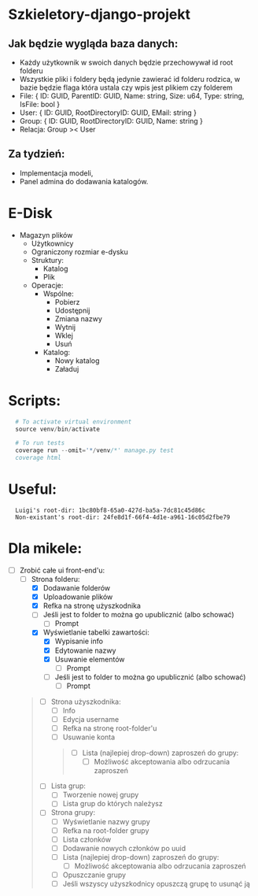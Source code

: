 # Szkieletory-django-projekt

## Jak będzie wygląda baza danych:
- Każdy użytkownik w swoich danych będzie przechowywał id root folderu
- Wszystkie pliki i foldery będą jedynie zawierać id folderu rodzica, w bazie będzie flaga która ustala czy wpis jest plikiem czy folderem
- File: { ID: GUID, ParentID: GUID, Name: string, Size: u64, Type: string, IsFile: bool }
- User: { ID: GUID, RootDirectoryID: GUID, EMail: string }
- Group: { ID: GUID, RootDirectoryID: GUID, Name: string }
- Relacja: Group >< User

## Za tydzień:
- Implementacja modeli,
- Panel admina do dodawania katalogów.


# E-Disk
- Magazyn plików
  - Użytkownicy
  - Ograniczony rozmiar e-dysku
  - Struktury:
    - Katalog
    - Plik
  - Operacje:
    - Wspólne:
      - Pobierz
      - Udostępnij
      - Zmiana nazwy
      - Wytnij
      - Wklej
      - Usuń
    - Katalog:
      - Nowy katalog
      - Załaduj

# Scripts:
```s
  # To activate virtual environment
  source venv/bin/activate

  # To run tests
  coverage run --omit='*/venv/*' manage.py test
  coverage html
```
# Useful:
```
  Luigi's root-dir: 1bc80bf8-65a0-427d-ba5a-7dc81c45d86c
  Non-existant's root-dir: 24fe8d1f-66f4-4d1e-a961-16c05d2fbe79
```

# Dla mikele:

- [ ] Zrobić całe ui front-end'u:
  - [ ] Strona folderu:
    - [x] Dodawanie folderów
    - [x] Uploadowanie plików
    - [x] Refka na stronę użyszkodnika
    + [ ] Jeśli jest to folder to można go upublicznić (albo schować)
      - [ ] Prompt
    - [x] Wyświetlanie tabelki zawartości:
      - [x] Wypisanie info
      - [x] Edytowanie nazwy
      - [x] Usuwanie elementów
        - [ ] Prompt
      + [ ] Jeśli jest to folder to można go upublicznić (albo schować)
        - [ ] Prompt
  > - [ ] Strona użyszkodnika:
  >   - [ ] Info
  >   - [ ] Edycja username
  >   - [ ] Refka na stronę root-folder'u
  >   * [ ] Usuwanie konta
  >   > - [ ] Lista (najlepiej drop-down) zaproszeń do grupy:
  >   >   - [ ] Możliwość akceptowania albo odrzucania zaproszeń
    > - [ ] Lista grup:
    >   - [ ] Tworzenie nowej grupy
    >   - [ ] Lista grup do których należysz
  > - [ ] Strona grupy:
  >   - [ ] Wyświetlanie nazwy grupy
  >   - [ ] Refka na root-folder grupy
  >   - [ ] Lista członków
  >   - [ ] Dodawanie nowych członków po uuid
  >   - [ ] Lista (najlepiej drop-down) zaproszeń do grupy:
  >     - [ ] Możliwość akceptowania albo odrzucania zaproszeń
  >   - [ ] Opuszczanie grupy
  >   * [ ] Jeśli wszyscy użyszkodnicy opuszczą grupę to usunąć ją